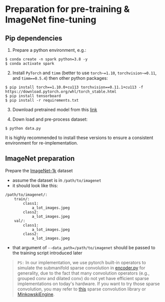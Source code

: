 # Preparation for pre-training & ImageNet fine-tuning

## Pip dependencies

1. Prepare a python environment, e.g.:
```shell script
$ conda create -n spark python=3.8 -y
$ conda activate spark
```

2. Install `PyTorch` and `timm` (better to use `torch~=1.10`, `torchvision~=0.11`, and `timm==0.5.4`) then other python packages:
```shell script
$ pip install torch==1.10.0+cu113 torchvision==0.11.1+cu113 -f https://download.pytorch.org/whl/torch_stable.html
$ pip install tensorboard
$ pip install -r requirements.txt
```

3. Download pretrained model from this [link](https://drive.google.com/file/d/1STt3w3e5q9eCPZa8VzcJj1zG6p3jLeSF/view?usp=share_link
)

4. Down load and pre-process dataset:
```shell script
$ python data.py
```

It is highly recommended to install these versions to ensure a consistent environment for re-implementation.



## ImageNet preparation

Prepare the [ImageNet-1k](http://image-net.org/) dataset
- assume the dataset is in `/path/to/imagenet`
- it should look like this:
```
/path/to/imagenet/:
    train/:
        class1: 
            a_lot_images.jpeg
        class2:
            a_lot_images.jpeg
    val/:
        class1:
            a_lot_images.jpeg
        class2:
            a_lot_images.jpeg
```
- that argument of `--data_path=/path/to/imagenet` should be passed to the training script introduced later 


> `PS:` In our implementation, we use pytorch built-in operators to simulate the submanifold sparse convolution in [encoder.py](https://github.com/keyu-tian/SparK/blob/main/pretrain/encoder.py) for generality,
due to the fact that many convolution operators (e.g., grouped conv and dilated conv) do not yet have efficient sparse implementations on today's hardware.
If you want to try those sparse convolution, you may refer to [this](https://github.com/facebookresearch/SparseConvNet) sparse convolution library or [MinkowskiEngine](https://github.com/NVIDIA/MinkowskiEngine).
